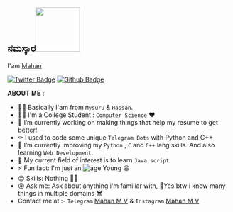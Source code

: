 ## ನಮಸ್ಕಾರ<img src="https://media.giphy.com/media/12oufCB0MyZ1Go/giphy.gif" width="100">

I'am [Mahan](https://github.com/mahanmvofficial)

[![Twitter Badge](https://img.shields.io/badge/-Twitter-1da1f2?style=flat-square&labelColor=1da1f2&logo=twitter&logoColor=white)](https://twitter.com/mahanmvofficial/)
[![Github Badge](https://img.shields.io/badge/-Github-232323?style=flat-square&logo=Github&logoColor=white)](https://github.com/mahanmvofficial)


𝐀𝐁𝐎𝐔𝐓 𝐌𝐄 :

- 👨‍💻 Basically I'am from `Mysuru` & `Hassan`.
- 👨‍🎓 I'm a College Student : `Computer Science` ❤
- 🔭 I’m currently working on making things that help my resume to get better!
- ⚰️ I used to code some unique `Telegram Bots` with Python and C++
- 🌱 I’m currently improving my `Python` , `C`  and `C++` lang skills. And also learning `Web Development`.
- 🌝 My current field of interest is to learn `Java script`
- ⚡ Fun fact: I'm just an ![age](https://img.shields.io/badge/age-18-blue) Young 😄
- 😊 Skills: Nothing 🤧😂
- 😜 Ask me: Ask about anything i'm familiar with, 🤔Yes btw i know many things in multiple domains 😎
- Contact me at :-  `Telegram` [Mahan M V](https://t.me/mahanmvofficial) & 
             `Instagram` [Mahan M V](https://Instagram.com/mahanmvofficial)
